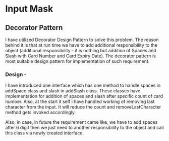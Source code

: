 # Input Mask

## Decorator Pattern

I have utilized Decorator Design Pattern to solve this problem. The reason behind it is that at run time we have to add additional responsibility to the object (additional responsibility - it is nothing but addition of Spaces and Slash with Card Number and Card Expiry Date). The decorator pattern is most suitable design pattern for implementation of such requirement.

 

### Design -

I have introduced one interface which has one method to handle spaces in addSpace class and slash in addSlash class. These classes have implementation for addition of spaces and slash after specific count of card number. Also, at the start it self i have handled working of removing last character from the input. It will reduce the count and removeLastCharacter method gets invoked accordingly.

Also, in case, in future the requirement came like, we have to add spaces after 6 digit then we just need to another responsibility to the object and call this class via newly created interface.
